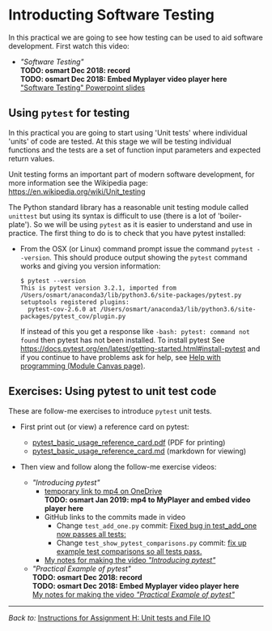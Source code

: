 # Introducting Software Testing
In this practical we are going to see how testing can be used to
aid software development. First watch this video:

* *"Software Testing"*\
  **TODO: osmart Dec 2018: record**\
  **TODO: osmart Dec 2018: Embed Myplayer video player here**\
  ["Software Testing" Powerpoint slides](
   https://1drv.ms/p/s!AjeHBmwgk7Hto1USV9VWha1ny9jG)

## Using `pytest` for testing
In this practical you are going to start using 'Unit tests'
where individual 'units' of code are tested.
At this stage we will be testing individual functions
and the tests are a set of function input parameters
and expected return values.

Unit testing forms an important part of modern software development,
for more information see the Wikipedia page: 
https://en.wikipedia.org/wiki/Unit_testing

The Python standard library has a reasonable unit testing module called `unittest`
but using its syntax is difficult to use (there is a lot of 'boiler-plate'). So
we will be using `pytest` as it is easier to understand and use in practice. The
first thing to do is to check that you have pytest installed:

* From the OSX (or Linux) command prompt issue the command `pytest --version`.
  This should produce output showing the `pytest` command works and giving you
  version information:
  ```
  $ pytest --version
  This is pytest version 3.2.1, imported from /Users/osmart/anaconda3/lib/python3.6/site-packages/pytest.py
  setuptools registered plugins:
    pytest-cov-2.6.0 at /Users/osmart/anaconda3/lib/python3.6/site-packages/pytest_cov/plugin.py
  ```
  If instead of this you get a response like `-bash: pytest: command not found` then 
  pytest has not been installed. 
  To install pytest See https://docs.pytest.org/en/latest/getting-started.html#install-pytest 
  and if you continue to have problems ask for help, see
  [Help with programming (Module Canvas page)](
  https://canvas.anglia.ac.uk/courses/1490/pages/help-with-programming).

## Exercises: Using pytest to unit test code 

These are follow-me exercises to introduce `pytest` unit tests.

* First print out (or view) a reference card on pytest:
  *  [pytest_basic_usage_reference_card.pdf](
     ../.instructions/0_starting_pytest/pytest_basic_usage_reference_card.pdf)
     (PDF for printing)
  *  [pytest_basic_usage_reference_card.md](
     ../.instructions/0_starting_pytest/pytest_basic_usage_reference_card.md)
     (markdown for viewing)

* Then view and follow along the follow-me exercise videos:
  * *"Introducing pytest"*
    * [temporary link to mp4 on OneDrive](https://1drv.ms/v/s!AjeHBmwgk7Hto1n1mER_WdlsD7Uw)\
      **TODO: osmart Jan 2019: mp4 to  MyPlayer and embed video player here**
    * GitHub links to the commits made in video 
      * Change `test_add_one.py` commit:
        [Fixed bug in test_add_one now passes all tests:](https://github.com/ARU-Bioinf-IBDS/assignment-H-osmart/commit/8296e7d333b6a64adf0386f6a920e5e20560be3e)
      * Change `test_show_pytest_comparisons.py` commit: 
        [fix up example test comparisons so all tests pass.](https://github.com/ARU-Bioinf-IBDS/assignment-H-osmart/commit/475dde0de1c60ecc57e33c01de440ef3986669c0)
    * [My notes for making the video *"Introducing pytest"*](
       ../.instructions/0_starting_pytest/introducing_pytest_video_notes.md) 
  * *"Practical Example of pytest"*\
    **TODO: osmart Dec 2018: record**\
    **TODO: osmart Dec 2018: Embed Myplayer video player here**\
    [My notes for making the video *"Practical Example of pytest"*](
    ../.instructions/0_starting_pytest/practical_example_video_notes.md)

<hr>

*Back to:* [Instructions for Assignment H: Unit tests and File IO](../.instructions/README.md)
